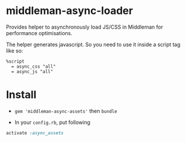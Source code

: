 middleman-async-loader
=================

Provides helper to asynchronously load JS/CSS in Middleman for performance optimisations.

The helper generates javascript. So you need to use it inside a script tag like so:

```haml
%script
  = async_css "all"
  = async_js "all"
```

Install
=======

- `gem 'middleman-async-assets'` then `bundle`

- In your `config.rb`, put following

```ruby
activate :async_assets
```
